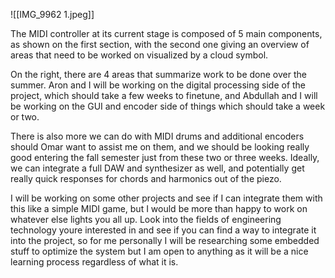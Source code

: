 ![[IMG_9962 1.jpeg]]

The MIDI controller at its current stage is composed of 5 main components, as shown on the first section, with the second one giving an overview of areas that need to be worked on visualized by a cloud symbol. 

On the right, there are 4 areas that summarize work to be done over the summer. Aron and I will be working on the digital processing side of the project, which should take a few weeks to finetune, and Abdullah and I will be working on the GUI and encoder side of things which should take a week or two.

There is also more we can do with MIDI drums and additional encoders should Omar want to assist me on them, and we should be looking really good entering the fall semester just from these two or three weeks. Ideally, we can integrate a full DAW and synthesizer as well, and potentially get really quick responses for chords and harmonics out of the piezo. 

I will be working on some other projects and see if I can integrate them with this like a simple MIDI game, but I would be more than happy to work on whatever else lights you all up. Look into the fields of engineering technology youre interested in and see if you can find a way to integrate it into the project, so for me personally I will be researching some embedded stuff to optimize the system but I am open to anything as it will be a nice learning process regardless of what it is. 